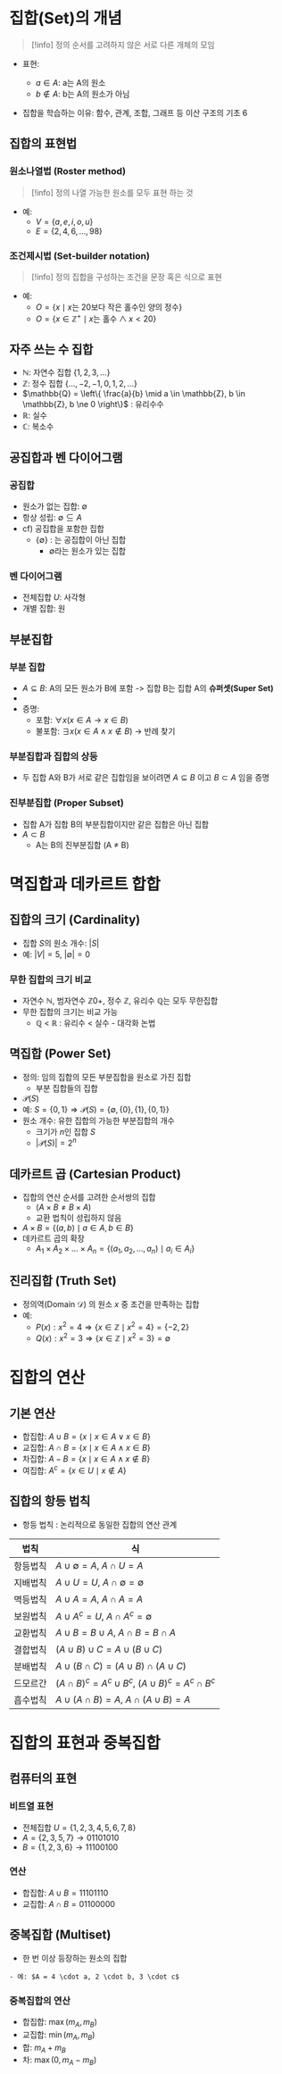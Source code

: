 # 집합(Set)의 개념

>[!info] 정의 
> 순서를 고려하지 않은 서로 다른 개체의 모임

- 표현:  
  - $a \in A$: a는 A의 원소  
  - $b \notin A$: b는 A의 원소가 아님

- 집합을 학습하는 이유: 함수, 관계, 조합, 그래프 등 이산 구조의 기초
6
## 집합의 표현법

### 원소나열법 (Roster method)
>[!info] 정의 
> 나열 가능한 원소를 모두 표현 하는 것 
- 예:  
  - $V = \{a, e, i, o, u\}$  
  - $E = \{2, 4, 6, \dots, 98\}$

### 조건제시법 (Set-builder notation)
>[!info] 정의 
> 집합을 구성하는 조건을 문장 혹은 식으로 표현 


- 예:  
  - $O = \{x \mid x \text{는 20보다 작은 홀수인 양의 정수}\}$  
  - $O = \{x \in \mathbb{Z}^+ \mid x \text{는 홀수} \land x < 20\}$

## 자주 쓰는 수 집합
- $\mathbb{N}$: 자연수 집합 $\{1, 2, 3, \dots\}$
- $\mathbb{Z}$: 정수 집합 $\{\dots, -2, -1, 0, 1, 2, \dots\}$
- $\mathbb{Q} = \left\{ \frac{a}{b} \mid a \in \mathbb{Z}, b \in \mathbb{Z}, b \ne 0 \right\}$ : 유리수수
- $\mathbb{R}$: 실수
- $\mathbb{C}$: 복소수

## 공집합과 벤 다이어그램

### 공집합
- 원소가 없는 집합: $\emptyset$
- 항상 성립: $\emptyset \subseteq A$
- cf) 공집합을 포함한 집합
	- $\{\emptyset\}$ : 는 공집합이 아닌 집합
		- $\emptyset$라는 원소가 있는 집합

### 벤 다이어그램
- 전체집합 $U$: 사각형
- 개별 집합: 원

## 부분집합
### 부분 집합
- $A \subseteq B$: A의 모든 원소가 B에 포함 -> 집합 B는 집합 A의 **슈퍼셋(Super Set)**
- 
- 증명:
  - 포함: $\forall x (x \in A \rightarrow x \in B)$
  - 불포함: $\exists x (x \in A \land x \notin B)$ -> 반례 찾기 
### 부분집합과 집합의 상등 
- 두 집합 A와 B가 서로 같은 집합임을 보이려면 $A \subseteq B$ 이고 $B \subset A$ 임을 증명 

### 진부분집합 (Proper Subset) 
- 집합 A가 집합 B의 부분집합이지만 같은 집합은 아닌 집합
- $A \subset B$
	- A는 B의 진부분집합 (A ≠ B)

# 멱집합과 데카르트 합합

## 집합의 크기 (Cardinality)
- 집합 $S$의 원소 개수: $|S|$
- 예: $|V| = 5$, $|\emptyset| = 0$

### 무한 집합의 크기 비교 
- 자연수 ℕ, 범자연수 ℤ0+, 정수 ℤ, 유리수 ℚ는 모두 무한집합
- 무한 집합의 크기는 비교 가능 
	- ℚ < ℝ   : 유리수 < 실수 - 대각화 논법
## 멱집합 (Power Set)
- 정의: 임의 집합의 모든 부분집합을 원소로 가진 집합 
	- 부분 집합들의 집합 
- $\mathcal{P}(S)$
- 예: $S = \{0,1\} \Rightarrow \mathcal{P}(S) = \{\emptyset, \{0\}, \{1\}, \{0,1\}\}$
- 원소 개수: 유한 집합의 가능한 부분집합의 개수 
	- 크기가 $n$인 집합 $S$
	- $|\mathcal{P}(S)| = 2^{n}$

## 데카르트 곱 (Cartesian Product)
- 집합의 연산 순서를 고려한 순서쌍의 집합 
	- $(A \times B \neq B \times A)$
	- 교환 법칙이 성립하지 않음 
- $A \times B = \{(a, b) \mid a \in A, b \in B\}$
- 데카르트 곱의 확장
	-  $A_1 \times A_2 \times \dots \times A_n = \{(a_1, a_2, \dots, a_n) \mid a_i \in A_i\}$

## 진리집합 (Truth Set)
- 정의역(Domain $\mathcal{D}$) 의 원소 $x$ 중 조건을 만족하는 집합
- 예:
  - $P(x): x^2 = 4 \Rightarrow \{x \in \mathbb{Z} \mid x^2 = 4\} = \{-2, 2\}$
  - $Q(x): x^2 = 3 \Rightarrow \{x \in \mathbb{Z} \mid x^2 = 3\} = \emptyset$

# 집합의 연산 

## 기본 연산 
- 합집합: $A \cup B = \{x \mid x \in A \lor x \in B\}$
- 교집합: $A \cap B = \{x \mid x \in A \land x \in B\}$
- 차집합: $A - B = \{x \mid x \in A \land x \notin B\}$
- 여집합: $A^c = \{x \in U \mid x \notin A\}$

## 집합의 항등 법칙
- 항등 법칙 : 논리적으로 동일한 집합의 연산 관계

| 법칙       | 식 |
|------------|----|
| 항등법칙   | $A \cup \emptyset = A$, $A \cap U = A$ |
| 지배법칙   | $A \cup U = U$, $A \cap \emptyset = \emptyset$ |
| 멱등법칙   | $A \cup A = A$, $A \cap A = A$ |
| 보원법칙   | $A \cup A^c = U$, $A \cap A^c = \emptyset$ |
| 교환법칙   | $A \cup B = B \cup A$, $A \cap B = B \cap A$ |
| 결합법칙   | $(A \cup B) \cup C = A \cup (B \cup C)$ |
| 분배법칙   | $A \cup (B \cap C) = (A \cup B) \cap (A \cup C)$ |
| 드모르간   | $(A \cap B)^c = A^c \cup B^c$, $(A \cup B)^c = A^c \cap B^c$ |
| 흡수법칙   | $A \cup (A \cap B) = A$, $A \cap (A \cup B) = A$ |

# 집합의 표현과 중복집합 

## 컴퓨터의 표현
### 비트열 표현
- 전체집합 $U = \{1,2,3,4,5,6,7,8\}$
- $A = \{2,3,5,7\} \rightarrow 01101010$
- $B = \{1,2,3,6\} \rightarrow 11100100$

### 연산
- 합집합: $A \cup B = 11101110$
- 교집합: $A \cap B = 01100000$

## 중복집합 (Multiset)
- 한 번 이상 등장하는 원소의 집합 
```
- 예: $A = 4 \cdot a, 2 \cdot b, 3 \cdot c$
```

### 중복집합의 연산 
  - 합집합: $\max(m_A, m_B)$
  - 교집합: $\min(m_A, m_B)$
  - 합: $m_A + m_B$
  - 차: $\max(0, m_A - m_B)$
